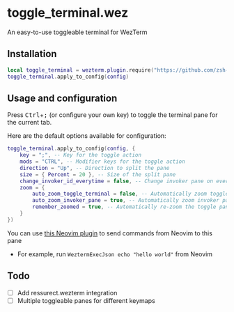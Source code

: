 # toggle_terminal.wez

An easy-to-use toggleable terminal for WezTerm

## Installation

```lua
local toggle_terminal = wezterm.plugin.require("https://github.com/zsh-sage/toggle_terminal.wez")
toggle_terminal.apply_to_config(config)
```

## Usage and configuration

Press <kbd>Ctrl</kbd>+<kbd>;</kbd> (or configure your own key) to toggle the terminal pane for the current tab.

Here are the default options available for configuration:

```lua
toggle_terminal.apply_to_config(config, {
	key = ";", -- Key for the toggle action
	mods = "CTRL", -- Modifier keys for the toggle action
	direction = "Up", -- Direction to split the pane
	size = { Percent = 20 }, -- Size of the split pane
	change_invoker_id_everytime = false, -- Change invoker pane on every toggle
	zoom = {
		auto_zoom_toggle_terminal = false, -- Automatically zoom toggle terminal pane
		auto_zoom_invoker_pane = true, -- Automatically zoom invoker pane
		remember_zoomed = true, -- Automatically re-zoom the toggle pane if it was zoomed before switching away
	}
})
```

You can use [this Neovim plugin](https://github.com/zsh-sage/wezterm-send.nvim) to send commands from Neovim to this pane

- For example, run `WeztermExecJson echo "hello world"` from Neovim

## Todo

- [ ] Add ressurect.wezterm integration
- [ ] Multiple toggleable panes for different keymaps
